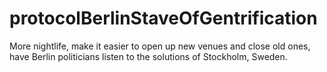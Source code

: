 # protocolBerlinStaveOfGentrification
More nightlife, make it easier to open up new venues and close old ones, have Berlin politicians listen to the solutions of Stockholm, Sweden.
